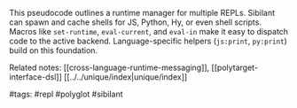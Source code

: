 This pseudocode outlines a runtime manager for multiple REPLs. Sibilant can spawn and cache shells for JS, Python, Hy, or even shell scripts. Macros like `set-runtime`, `eval-current`, and `eval-in` make it easy to dispatch code to the active backend. Language-specific helpers (`js:print`, `py:print`) build on this foundation.

Related notes: [[cross-language-runtime-messaging]], [[polytarget-interface-dsl]] [[../../unique/index|unique/index]]

#tags: #repl #polyglot #sibilant
